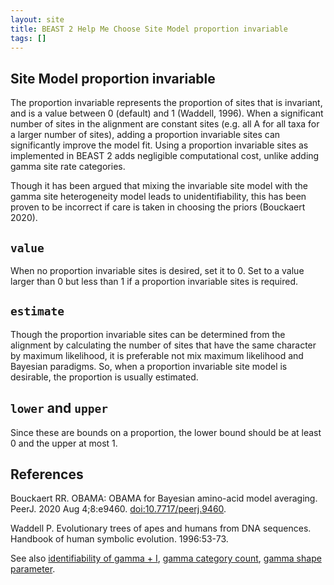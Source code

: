 ```yaml
---
layout: site
title: BEAST 2 Help Me Choose Site Model proportion invariable
tags: []
---
```


## Site Model proportion invariable

The proportion invariable represents the proportion of sites that is invariant, and is a value  between 0 (default) and 1 (Waddell, 1996).
When a significant number of sites in the alignment are constant sites (e.g. all A for all taxa for a larger number of sites), adding a proportion invariable sites can significantly improve the model fit.
Using a proportion invariable sites as implemented in BEAST 2 adds negligible computational cost, unlike adding gamma site rate categories.

Though it has been argued that mixing the invariable site model with the gamma site heterogeneity model leads to unidentifiability, this has been proven to be incorrect if care is taken in choosing the priors (Bouckaert 2020). 

## `value`

When no proportion invariable sites is desired, set it to 0. Set to a value larger than 0 but less than 1 if a proportion invariable sites is required.

## `estimate`

Though the proportion invariable sites can be determined from the alignment by calculating the number of sites that have the same character by maximum likelihood, it is preferable not mix maximum likelihood and Bayesian paradigms.
So, when a proportion invariable site model is desirable, the proportion is usually estimated.

## `lower` and `upper`

Since these are bounds on a proportion, the lower bound should be at least 0 and the upper at most 1.


## References

Bouckaert RR. OBAMA: OBAMA for Bayesian amino-acid model averaging. PeerJ. 2020 Aug 4;8:e9460. <a href="http://doi.org/10.7717/peerj.9460">doi:10.7717/peerj.9460</a>.

Waddell P. Evolutionary trees of apes and humans from DNA sequences. Handbook of human symbolic evolution. 1996:53-73.


See also [identifiability of gamma + I](http://www.beast2.org/2020/11/25/OBAMA.html), [gamma category count](../gammaCategoryCount/), [gamma shape parameter](../shape/).